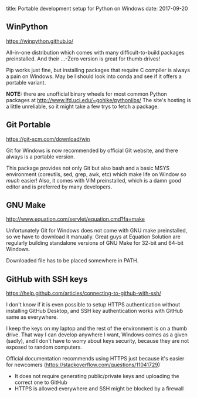 title: Portable development setup for Python on Windows
date: 2017-09-20

## WinPython
https://winpython.github.io/

All-in-one distribution which comes with many difficult-to-build packages
preinstalled. And their ...-Zero version is great for thumb drives!

Pip works just fine, but installing packages that require C compiler is
always a pain on Windows. May be I should look into conda and see if it
offers a portable variant.

**NOTE:** there are unofficial binary wheels for most common Python packages
at http://www.lfd.uci.edu/~gohlke/pythonlibs/ The site's hosting is a little
unreliable, so it might take a few trys to fetch a package.


## Git Portable
https://git-scm.com/download/win

Git for Windows is now recommended by official Git website, and there always
is a portable version.

This package provides not only Git but also bash and a basic MSYS environment
(coreutils, sed, grep, awk, etc) which make life on Window *so much* easier!
Also, it comes with VIM preinstalled, which is a damn good editor and is
preferred by many developers.


## GNU Make
http://www.equation.com/servlet/equation.cmd?fa=make

Unfortunately Git for Windows does not come with GNU make preinstalled, so
we have to download it manually. Great guys at Equation Solution are regularly
building standalone versions of GNU Make for 32-bit and 64-bit Windows.

Downloaded file has to be placed somewhere in PATH.


## GitHub with SSH keys
https://help.github.com/articles/connecting-to-github-with-ssh/

I don't know if it is even possible to setup HTTPS authentication without
installing GitHub Desktop, and SSH key authentication works with GitHub
same as everywhere.

I keep the keys on my laptop and the rest of the environment is on a thumb
drive. That way I can develop anywhere I want, Windows comes as a given (sadly),
and I don't have to worry about keys security, because they are not exposed
to random computers.

Official documentation recommends using HTTPS just because it's easier for
newcomers (https://stackoverflow.com/questions/11041729)
- It does not require generating public/private keys and uploading the correct
  one to GitHub
- HTTPS is allowed everywhere and SSH might be blocked by a firewall
